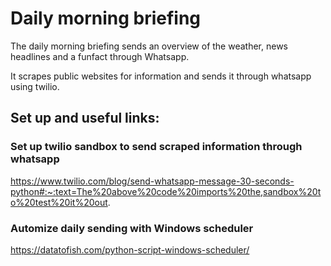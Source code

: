 # Daily morning briefing
The daily morning briefing sends an overview of the weather, news headlines and a funfact through Whatsapp.


It scrapes public websites for information and sends it through whatsapp using twilio.


## Set up and useful links:
### Set up twilio sandbox to send scraped information through whatsapp
https://www.twilio.com/blog/send-whatsapp-message-30-seconds-python#:~:text=The%20above%20code%20imports%20the,sandbox%20to%20test%20it%20out.

### Automize daily sending with Windows scheduler
https://datatofish.com/python-script-windows-scheduler/

